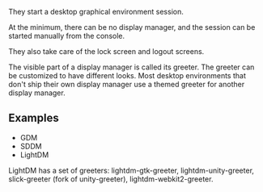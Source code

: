 They start a desktop graphical environment session.

At the minimum, there can be no display manager, and the session can be started manually from the console.

They also take care of the lock screen and logout screens.

The visible part of a display manager is called its greeter. The greeter can be customized to have different looks. Most desktop environments that don't ship their own display manager use a themed greeter for another display manager.

## Examples
- GDM
- SDDM
- LightDM

LightDM has a set of greeters: lightdm-gtk-greeter, lightdm-unity-greeter, slick-greeter (fork of unity-greeter), lightdm-webkit2-greeter.